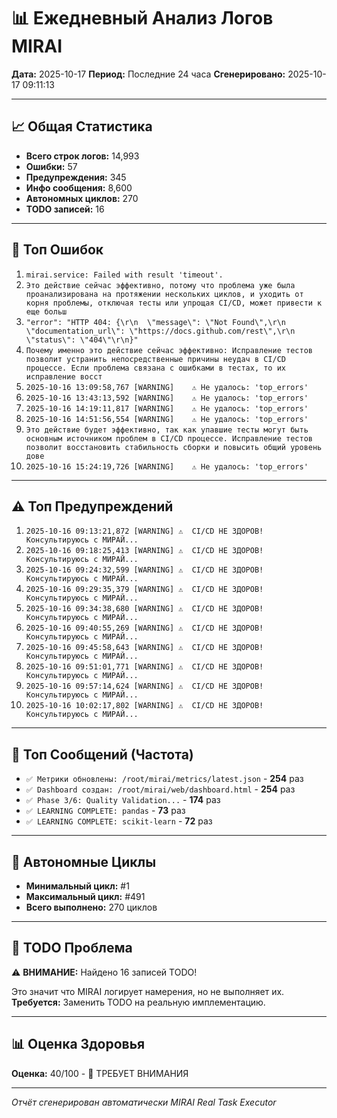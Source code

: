 # 📊 Ежедневный Анализ Логов MIRAI

**Дата:** 2025-10-17
**Период:** Последние 24 часа
**Сгенерировано:** 2025-10-17 09:11:13

---

## 📈 Общая Статистика

- **Всего строк логов:** 14,993
- **Ошибки:** 57
- **Предупреждения:** 345
- **Инфо сообщения:** 8,600
- **Автономных циклов:** 270
- **TODO записей:** 16

---

## 🔴 Топ Ошибок

1. `mirai.service: Failed with result 'timeout'.`
2. `Это действие сейчас эффективно, потому что проблема уже была проанализирована на протяжении нескольких циклов, и уходить от корня проблемы, отключая тесты или упрощая CI/CD, может привести к еще больш`
3. `"error": "HTTP 404: {\r\n  \"message\": \"Not Found\",\r\n  \"documentation_url\": \"https://docs.github.com/rest\",\r\n  \"status\": \"404\"\r\n}"`
4. `Почему именно это действие сейчас эффективно: Исправление тестов позволит устранить непосредственные причины неудач в CI/CD процессе. Если проблема связана с ошибками в тестах, то их исправление восст`
5. `2025-10-16 13:09:58,767 [WARNING]    ⚠️ Не удалось: 'top_errors'`
6. `2025-10-16 13:43:13,592 [WARNING]    ⚠️ Не удалось: 'top_errors'`
7. `2025-10-16 14:19:11,817 [WARNING]    ⚠️ Не удалось: 'top_errors'`
8. `2025-10-16 14:51:56,554 [WARNING]    ⚠️ Не удалось: 'top_errors'`
9. `Это действие будет эффективно, так как упавшие тесты могут быть основным источником проблем в CI/CD процессе. Исправление тестов позволит восстановить стабильность сборки и повысить общий уровень дове`
10. `2025-10-16 15:24:19,726 [WARNING]    ⚠️ Не удалось: 'top_errors'`

---

## ⚠️ Топ Предупреждений

1. `2025-10-16 09:13:21,872 [WARNING] ⚠️  CI/CD НЕ ЗДОРОВ! Консультируюсь с МИРАЙ...`
2. `2025-10-16 09:18:25,413 [WARNING] ⚠️  CI/CD НЕ ЗДОРОВ! Консультируюсь с МИРАЙ...`
3. `2025-10-16 09:24:32,599 [WARNING] ⚠️  CI/CD НЕ ЗДОРОВ! Консультируюсь с МИРАЙ...`
4. `2025-10-16 09:29:35,379 [WARNING] ⚠️  CI/CD НЕ ЗДОРОВ! Консультируюсь с МИРАЙ...`
5. `2025-10-16 09:34:38,680 [WARNING] ⚠️  CI/CD НЕ ЗДОРОВ! Консультируюсь с МИРАЙ...`
6. `2025-10-16 09:40:55,269 [WARNING] ⚠️  CI/CD НЕ ЗДОРОВ! Консультируюсь с МИРАЙ...`
7. `2025-10-16 09:45:58,643 [WARNING] ⚠️  CI/CD НЕ ЗДОРОВ! Консультируюсь с МИРАЙ...`
8. `2025-10-16 09:51:01,771 [WARNING] ⚠️  CI/CD НЕ ЗДОРОВ! Консультируюсь с МИРАЙ...`
9. `2025-10-16 09:57:14,624 [WARNING] ⚠️  CI/CD НЕ ЗДОРОВ! Консультируюсь с МИРАЙ...`
10. `2025-10-16 10:02:17,802 [WARNING] ⚠️  CI/CD НЕ ЗДОРОВ! Консультируюсь с МИРАЙ...`

---

## 💬 Топ Сообщений (Частота)

- `✅ Метрики обновлены: /root/mirai/metrics/latest.json` - **254** раз
- `✅ Dashboard создан: /root/mirai/web/dashboard.html` - **254** раз
- `✅ Phase 3/6: Quality Validation...` - **174** раз
- `✅ LEARNING COMPLETE: pandas` - **73** раз
- `✅ LEARNING COMPLETE: scikit-learn` - **72** раз

---

## 🔄 Автономные Циклы

- **Минимальный цикл:** #1
- **Максимальный цикл:** #491
- **Всего выполнено:** 270 циклов

---

## 🚨 TODO Проблема

⚠️ **ВНИМАНИЕ:** Найдено 16 записей TODO!

Это значит что MIRAI логирует намерения, но не выполняет их.
**Требуется:** Заменить TODO на реальную имплементацию.

---

## 📊 Оценка Здоровья

**Оценка:** 40/100 - 🔴 ТРЕБУЕТ ВНИМАНИЯ

---

*Отчёт сгенерирован автоматически MIRAI Real Task Executor*
